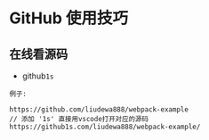 # GitHub 使用技巧

## 在线看源码
- github`1s`
```
例子:

https://github.com/liudewa888/webpack-example
// 添加 '1s' 直接用vscode打开对应的源码
https://github1s.com/liudewa888/webpack-example/

```